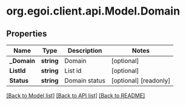 
# org.egoi.client.api.Model.Domain

## Properties

Name | Type | Description | Notes
------------ | ------------- | ------------- | -------------
**_Domain** | **string** | Domain | [optional] 
**ListId** | **string** | List id | [optional] 
**Status** | **string** | Domain status | [optional] [readonly] 

[[Back to Model list]](../README.md#documentation-for-models)
[[Back to API list]](../README.md#documentation-for-api-endpoints)
[[Back to README]](../README.md)

